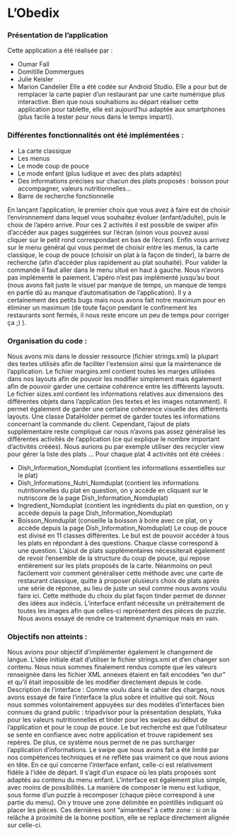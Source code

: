 # L’Obedix

### Présentation de l’application

Cette application a été réalisée par :
- Oumar Fall
- Domitille Dommergues
- Julie Keisler
- Marion Candelier
Elle a été codée sur Android Studio.
Elle a pour but de remplacer la carte papier d’un restaurant par une carte numérique plus interactive. Bien que nous souhaitions au départ réaliser cette application pour tablette, elle est aujourd’hui adaptée aux smartphones (plus facile à tester pour nous dans le temps imparti).

### Différentes fonctionnalités ont été implémentées :
- La carte classique
- Les menus
- Le mode coup de pouce
- Le mode enfant (plus ludique et avec des plats adaptés)
- Des informations précises sur chacun des plats proposés : boisson pour accompagner, valeurs nutritionnelles...
- Barre de recherche fonctionnelle
 
En lançant l’application, le premier choix que vous avez à faire est de choisir
l’environnement dans lequel vous souhaitez évoluer (enfant/adulte), puis le choix de l’apéro arrive. Pour ces 2 activités il est possible de swiper afin d’accéder aux pages suggérées sur l’écran (sinon vous pouvez aussi cliquer sur le petit rond correspondant en bas de l’écran).
Enfin vous arrivez sur le menu général qui vous permet de choisir entre les menus, la carte classique, le coup de pouce (choisir un plat à la façon de tinder), la barre de recherche (afin d’accéder plus rapidement au plat souhaité).
Pour valider la commande il faut aller dans le menu situé en haut à gauche.
Nous n’avons pas implémenté le paiement.
L'apéro n’est pas implémenté jusqu’au bout (nous avons fait juste le visuel par manque de temps, un manque de temps en partie dû au manque d’automatisation de l’application).
Il y a certainement des petits bugs mais nous avons fait notre maximum pour en éliminer un maximum (de toute façon pendant le confinement les restaurants sont fermés, il nous reste encore un peu de temps pour corriger ça ;) ).

### Organisation du code :
Nous avons mis dans le dossier ressource (fichier strings.xml) la plupart des textes utilisés afin de faciliter l'extension ainsi que la maintenance de l’application.
Le fichier margins.xml contient toutes les marges utilisées dans nos layouts afin de pouvoir les modifier simplement mais également afin de pouvoir garder une certaine cohérence entre les différents layouts.
Le fichier sizes.xml contient les informations relatives aux dimensions des différentes objets dans l’application (les textes et les images notamment). Il permet également de garder une certaine cohérence visuelle des différents layouts.
Une classe DataHolder permet de garder toutes les informations concernant la commande du client.
Cependant, l’ajout de plats supplémentaire reste compliqué car nous n’avons pas assez généralisé les différentes activités de l’application (ce qui explique le nombre important d’activités créées). Nous aurions pu par exemple utiliser des recycler view pour gérer la liste des plats ...
Pour chaque plat 4 activités ont été créées :
- Dish_Information_Nomduplat (contient les informations essentielles sur le plat)
- Dish_Informations_Nutri_Nomduplat (contient les informations nutritionnelles du plat en question, on y accède en cliquant sur le nutriscore de la page Dish_Information_Nomduplat)
- Ingredient_Nomduplat (contient les ingrédients du plat en question, on y accède depuis la page Dish_Information_Nomduplat)
- Boisson_Nomduplat (conseille la boisson à boire avec ce plat, on y accède depuis la page Dish_Information_Nomduplat)
Le coup de pouce est divisé en 11 classes différentes. Le but est de pouvoir accéder à tous les plats en répondant à des questions. Chaque classe correspond à une question. L’ajout de plats supplémentaires nécessiterait également de revoir l’ensemble de la structure du coup de pouce, qui repose entièrement sur les plats proposés de la carte. Néanmoins on peut facilement voir comment généraliser cette méthode avec une carte de restaurant classique, quitte à proposer plusieurs choix de plats après une série de réponse, au lieu de juste un seul comme nous avons voulu faire ici. Cette méthode du choix du plat façon tinder permet de donner des idées aux indécis.
L’interface enfant nécessite un prétraitement de toutes les images afin que celles-ci représentent des pièces de puzzle. Nous avons essayé de rendre ce traitement dynamique mais en vain.

### Objectifs non atteints :
Nous avions pour objectif d’implémenter également le changement de langue. L’idée
initiale était d’utiliser le fichier strings.xml et d’en changer son contenu. Nous nous sommes finalement rendus compte que les valeurs renseignée dans les fichier XML annexes étaient en fait encodées “en dur” et qu’il était impossible de les modifier directement depuis le code.
Description de l’interface :
Comme voulu dans le cahier des charges, nous avons essayé de faire l’interface la plus sobre et intuitive qui soit. Nous nous sommes volontairement appuyées sur des modèles d’interfaces bien connues du grand public : tripadvisor pour la présentation desplats, Yuka pour les valeurs nutritionnelles et tinder pour les swipes au début de l’application et pour le coup de pouce. Le but recherché est que l’utilisateur se sente en confiance avec notre application et trouve rapidement ses repères. De plus, ce système nous permet de ne pas surcharger l’application d’informations.
Le swipe que nous avons fait a été limité par nos compétences techniques et ne reflète pas vraiment ce que nous avions en tête.
En ce qui concerne l’interface enfant, celle-ci est relativement fidèle à l’idée de départ. Il s’agit d’un espace où les plats proposés sont adaptés au contenu du menu enfant.
L’interface est également plus simple, avec moins de possibilités. La manière de composer le menu est ludique, sous forme d’un puzzle à recomposer (chaque pièce correspond à une partie du menu). On y trouve une zone délimitée en pointillés indiquant où placer les pièces.
Ces dernières sont “aimantées” à cette zone : si on la relâche à proximité de la bonne position, elle se replace directement alignée sur celle-ci.